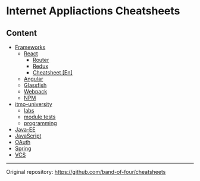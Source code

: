 # Internet Appliactions Cheatsheets

## Content

* [Frameworks](frameworks)
    * [React](frameworks/react)
      * [Router](frameworks/react/react-router.md)
      * [Redux](frameworks/react/redux.md)
      * [Cheatsheet [En]](frameworks/react/react-cheatsheet-[en].md)
    * [Angular](frameworks/Angular.md)
    * [Glassfish](frameworks/glassfish.md)
    * [Webpack](frameworks/Webpack.md)
    * [NPM](frameworks/npm.md)
* [itmo-university](itmo-university)
  * [labs](itmo-university/labs)
  * [module tests](itmo-university/module%20tests)
  * [programming](itmo-university/programming)
* [Java-EE](java-ee)
* [JavaScript](javascript)
* [OAuth](OAuth)
* [Spring](spring)
* [VCS](VCS)
  
<hr>

Original repository: https://github.com/band-of-four/cheatsheets
